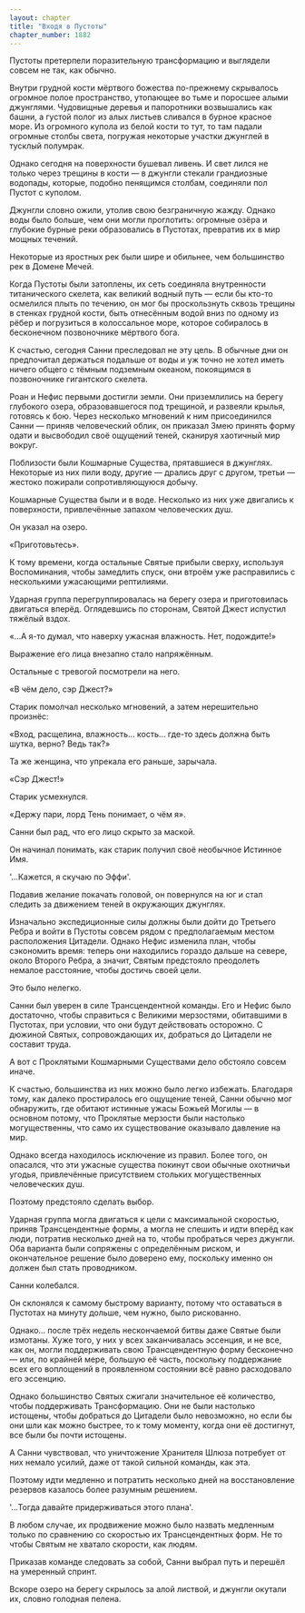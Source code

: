 ```yaml
---
layout: chapter
title: "Входя в Пустоты"
chapter_number: 1882
---
```




Пустоты претерпели поразительную трансформацию и выглядели совсем не так, как обычно.

Внутри грудной кости мёртвого божества по-прежнему скрывалось огромное полое пространство, утопающее во тьме и поросшее алыми джунглями. Чудовищные деревья и папоротники возвышались как башни, а густой полог из алых листьев сливался в бурное красное море. Из огромного купола из белой кости то тут, то там падали огромные столбы света, погружая некоторые участки джунглей в тусклый полумрак.

Однако сегодня на поверхности бушевал ливень. И свет лился не только через трещины в кости — в джунгли стекали грандиозные водопады, которые, подобно пенящимся столбам, соединяли пол Пустот с куполом.

Джунгли словно ожили, утолив свою безграничную жажду. Однако воды было больше, чем они могли проглотить: огромные озёра и глубокие бурные реки образовались в Пустотах, превратив их в мир мощных течений.

Некоторые из яростных рек были шире и обильнее, чем большинство рек в Домене Мечей.

Когда Пустоты были затоплены, их сеть соединяла внутренности титанического скелета, как великий водный путь — если бы кто-то осмелился плыть по течению, он мог бы проскользнуть сквозь трещины в стенках грудной кости, быть отнесённым водой вниз по одному из рёбер и погрузиться в колоссальное море, которое собиралось в бесконечном позвоночнике мёртвого бога.

К счастью, сегодня Санни преследовал не эту цель. В обычные дни он предпочитал держаться подальше от воды и уж точно не хотел иметь ничего общего с тёмным подземным океаном, покоящимся в позвоночнике гигантского скелета.

Роан и Нефис первыми достигли земли. Они приземлились на берегу глубокого озера, образовавшегося под трещиной, и развеяли крылья, готовясь к бою. Через несколько мгновений к ним присоединился Санни — приняв человеческий облик, он приказал Змею принять форму одати и высвободил своё ощущений теней, сканируя хаотичный мир вокруг.

Поблизости были Кошмарные Существа, прятавшиеся в джунглях. Некоторые из них пили воду, другие — дрались друг с другом, третьи — жестоко пожирали сопротивляющуюся добычу.

Кошмарные Существа были и в воде. Несколько из них уже двигались к поверхности, привлечённые запахом человеческих душ.

Он указал на озеро.

«Приготовьтесь».

К тому времени, когда остальные Святые прибыли сверху, используя Воспоминания, чтобы замедлить спуск, они втроём уже расправились с несколькими ужасающими рептилиями.

Ударная группа перегруппировалась на берегу озера и приготовилась двигаться вперёд. Оглядевшись по сторонам, Святой Джест испустил тяжёлый вздох.

«...А я-то думал, что наверху ужасная влажность. Нет, подождите!»

Выражение его лица внезапно стало напряжённым.

Остальные с тревогой посмотрели на него.

«В чём дело, сэр Джест?»

Старик помолчал несколько мгновений, а затем нерешительно произнёс:

«Вход, расщелина, влажность... кость... где-то здесь должна быть шутка, верно? Ведь так?»

Та же женщина, что упрекала его раньше, зарычала.

«Сэр Джест!»

Старик усмехнулся.

«Держу пари, лорд Тень понимает, о чём я».

Санни был рад, что его лицо скрыто за маской.

Он начинал понимать, как старик получил своё необычное Истинное Имя.

'...Кажется, я скучаю по Эффи'.

Подавив желание покачать головой, он повернулся на юг и стал следить за движением теней в окружающих джунглях.

Изначально экспедиционные силы должны были дойти до Третьего Ребра и войти в Пустоты совсем рядом с предполагаемым местом расположения Цитадели. Однако Нефис изменила план, чтобы сэкономить время: теперь они находились гораздо дальше на севере, около Второго Ребра, а значит, Святым предстояло преодолеть немалое расстояние, чтобы достичь своей цели.

Это было нелегко.

Санни был уверен в силе Трансцендентной команды. Его и Нефис было достаточно, чтобы справиться с Великими мерзостями, обитавшими в Пустотах, при условии, что они будут действовать осторожно. С дюжиной Святых, сопровождающих их, добраться до Цитадели не составит труда.

А вот с Проклятыми Кошмарными Существами дело обстояло совсем иначе.

К счастью, большинства из них можно было легко избежать. Благодаря тому, как далеко простиралось его ощущение теней, Санни обычно мог обнаружить, где обитают истинные ужасы Божьей Могилы — в основном потому, что Проклятые мерзости были настолько могущественны, что само их существование оказывало давление на мир.

Однако всегда находилось исключение из правил. Более того, он опасался, что эти ужасные существа покинут свои обычные охотничьи угодья, привлечённые присутствием стольких могущественных человеческих душ.

Поэтому предстояло сделать выбор.

Ударная группа могла двигаться к цели с максимальной скоростью, приняв Трансцендентные формы, а могла не спешить и идти вперёд как люди, потратив несколько дней на то, чтобы пробраться через джунгли. Оба варианта были сопряжены с определённым риском, и окончательное решение было доверено ему, поскольку именно он должен был стать проводником.

Санни колебался.

Он склонялся к самому быстрому варианту, потому что оставаться в Пустотах на минуту дольше, чем нужно, было рискованно.

Однако... после трёх недель нескончаемой битвы даже Святые были измотаны. Хуже того, у них у всех заканчивалась эссенция, и не все, как он, могли поддерживать свою Трансцендентную форму бесконечно — или, по крайней мере, большую её часть, поскольку поддержание всех его воплощений в проявленном состоянии всё равно расходовало его эссенцию.

Однако большинство Святых сжигали значительное её количество, чтобы поддерживать Трансформацию. Они не были настолько истощены, чтобы добраться до Цитадели было невозможно, но если бы они шли как можно быстрее, то к тому моменту, когда они её достигнут, все были бы почти истощены.

А Санни чувствовал, что уничтожение Хранителя Шлюза потребует от них немало усилий, даже от такой сильной команды, как эта.

Поэтому идти медленно и потратить несколько дней на восстановление резервов казалось более разумным решением.

'...Тогда давайте придерживаться этого плана'.

В любом случае, их продвижение можно было назвать медленным только по сравнению со скоростью их Трансцендентных форм. Не то чтобы Святым не хватало скорости, как людям.

Приказав команде следовать за собой, Санни выбрал путь и перешёл на умеренный спринт.

Вскоре озеро на берегу скрылось за алой листвой, и джунгли окутали их, словно голодная пелена.


